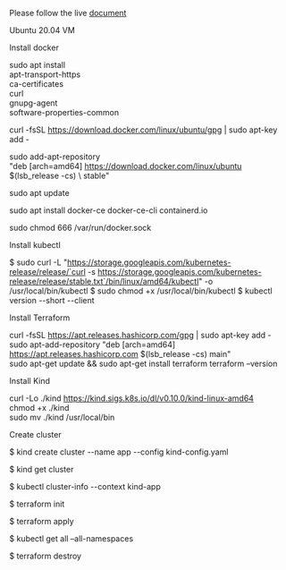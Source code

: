 Please follow the live [document](https://docs.google.com/document/d/17OwlITE-yPWNj3Vi5RtQfz3ItvSkOfnbaVMnzlZyGTg)

Ubuntu 20.04 VM

Install docker 

sudo apt install \
    apt-transport-https \
    ca-certificates \
    curl \
    gnupg-agent \
    software-properties-common
    
curl -fsSL https://download.docker.com/linux/ubuntu/gpg | sudo apt-key add - 

sudo add-apt-repository \
   "deb [arch=amd64] https://download.docker.com/linux/ubuntu \
   $(lsb_release -cs) \ stable"
   
sudo apt update

sudo apt install docker-ce docker-ce-cli containerd.io

sudo chmod 666 /var/run/docker.sock


Install kubectl 

$ sudo curl -L "https://storage.googleapis.com/kubernetes-release/release/`curl -s https://storage.googleapis.com/kubernetes-release/release/stable.txt`/bin/linux/amd64/kubectl" -o /usr/local/bin/kubectl
$ sudo chmod +x /usr/local/bin/kubectl
$ kubectl version --short --client

Install Terraform

curl -fsSL https://apt.releases.hashicorp.com/gpg | sudo apt-key add -  
sudo apt-add-repository "deb [arch=amd64] https://apt.releases.hashicorp.com $(lsb_release -cs) main"  
sudo apt-get update && sudo apt-get install terraform
terraform –version

Install Kind

curl -Lo ./kind https://kind.sigs.k8s.io/dl/v0.10.0/kind-linux-amd64  
chmod +x ./kind  
sudo mv ./kind /usr/local/bin

Create cluster


$ kind create cluster --name app --config kind-config.yaml

$ kind get cluster

$ kubectl cluster-info --context kind-app

$ terraform init

$ terraform apply

$ kubectl get all –all-namespaces

$ terraform destroy
